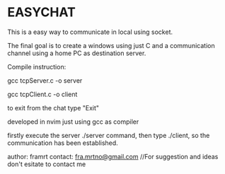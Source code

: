 
# EASYCHAT

This is a easy way to communicate in local using socket. 

The final goal is to create a windows using just C and a communication channel using a home PC as destination server. 

Compile instruction: 

gcc tcpServer.c -o server

gcc tcpClient.c -o client 

to exit from the chat type "Exit" 

developed in nvim just using gcc as compiler 


firstly execute the server ./server command, then type 
./client, so the communication has been established. 


author: framrt 
contact: fra.mrtno@gmail.com
//For suggestion and ideas don't esitate to contact me 
